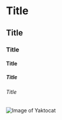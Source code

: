 # Title
## Title
### Title
#### Title
##### Title
###### Title

![Image of Yaktocat](https://octodex.github.com/images/yaktocat.png)


